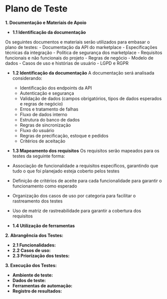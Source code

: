 # Plano de Teste

**1. Documentação e Materiais de Apoio**

  - **1.1 Identificação da documentação**

  Os seguintes documentos e materiais serão utilizados para embasar o plano de testes:
    - Documentação da API do marketplace
    - Especificações técnicas da integração
    - Política de segurança dos marketplace
    - Requisitos funcionais e não funcionais do projeto
    - Regras de negócio
    - Modelo de dados
    - Casos de uso e histórias de usuário
    - LGPD e RGPR

  - **1.2 Identificação da documentação**
  A documentação será analisada considerando:
    - Identificação dos endpoints da API 
    - Autenticação e segurança
    - Validação de dados (campos obrigatórios, tipos de dados esperados e regras de negócio)
    - Erros e tratamento de falhas
    - Fluxo de dados interno
    - Estrutura do banco de dados
    - Regras de sincronização
    - Fluxo do usuário
    - Regras de precificação, estoque e pedidos
    - Critérios de aceitação
    
   - **1.3 Mapeamento dos requisitos**
   Os requisitos serão mapeados para os testes da seguinte forma:
   -  Associação de funcionalidade a requisitos específicos, garantindo que tudo o que foi planejado esteja coberto pelos testes
   -  Definição de critérios de aceite para cada funcionalidade para garantir o funcionamento como esperado
   - Organização dos casos de uso por categoria para facilitar o rastreamento dos testes
   - Uso de matriz de rastreabilidade para garantir a cobertura dos requisitos

   - **1.4 Utilização de ferramentas**

**2. Abrangência dos Testes:**
  - **2.1 Funcionalidades:**
  - **2.2 Casos de uso:** 
  - **2.3 Priorização dos testes:** 

**3. Execução dos Testes:**
  - **Ambiente de teste:** 
  - **Dados de teste:**
  - **Ferramentas de automação:**
  - **Registro de resultados:**